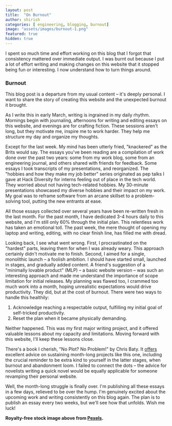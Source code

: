```yaml
---
layout: post
title:  "On Burnout"
author: shirish
categories: [ engineering, blogging, burnout]
image: "assets/images/burnout-1.png"
featured: true
hidden: true
---
```

I spent so much time and effort working on this blog that I forgot that consistency mattered over immediate output. I was burnt out because I put a lot of effort writing and making changes on this website that it stopped being fun or interesting. I now understand how to turn things around.

### Burnout

This blog post is a departure from my usual content – it's deeply personal. I want to share the story of creating this website and the unexpected  burnout it brought.

As I write this in early March, writing is ingrained in my daily rhythm. Mornings begin with journaling, afternoons for writing and editing essays on this website, and evenings are for crafting fiction. These sessions aren't long, but they motivate me, inspire me to work harder. They help me structure my day and organize my thoughts.

Except for the last week. My mind has been utterly fried, "knackered" as the Brits would say. The essays you've been reading are a compilation of work done over the past two years: some from my work blog, some from an engineering journal, and others shared with friends for feedback. Some essays I took transcripts of my presentations, and reorganized. The "hobbies and how they make my job better" series originated as pep talks I gave at Hack Diversity for interns feeling out of place in the tech world. They worried about not having tech-related hobbies. My 30-minute presentations showcased my diverse hobbies and their impact on my work. My goal was to reframe software from an arcane skillset to a problem-solving tool, putting the new entrants at ease.

All those essays collected over several years have been re-written fresh in the last month. For the past month, I have dedicated 3-4 hours daily to this website, and I'm still only 60% through the initial plan. This relentless work has taken an emotional toll. The past week, the mere thought of opening my laptop and writing, editing, with no clear finish line, has filled me with dread.

Looking back, I see what went wrong. First, I procrastinated on the "hardest" parts, leaving them for when I was already weary. This approach certainly didn't motivate me to finish. Second, I aimed for a single, monolithic launch – a foolish ambition. I should have started small, launched in stages, and gradually added content. A friend's suggestion of a "minimally lovable product" (MLP) – a basic website version – was such an interesting approach and made me understand the importance of scope limitation for initial releases. My planning was flawed too, I crammed too much work into a month, hoping unrealistic expectations would drive productivity. They did, but at the cost of burnout. There were two ways to handle this healthily:

1. Acknowledge reaching a respectable output, fulfilling my initial goal of self-tricked productivity.
2. Reset the plan when it became physically demanding.

Neither happened. This was my first major writing project, and it offered valuable lessons about my capacity and limitations. Moving forward with this website, I'll keep these lessons close.

There's a book I cherish, "No Plot? No Problem!" by Chris Baty. It [offers](https://www.goodreads.com/en/book/show/114817) excellent advice on sustaining month-long projects like this one, including the crucial reminder to be extra kind to yourself in the latter stages, when burnout and abandonment loom. I failed to connect the dots – the advice for novelists writing a quick novel would be equally applicable for someone revamping their personal website.

Well, the month-long struggle is finally over. I'm publishing all these essays in a few days, relieved to be over the hump. I'm genuinely excited about the upcoming work and writing consistently on this blog again. The plan is to publish an essay every two weeks, but we'll see how that unfolds. Wish me luck!

__Royalty-free stock image above from [Pexels](https://www.pexels.com/).__